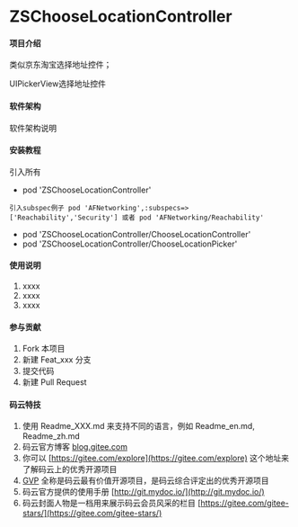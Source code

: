# ZSChooseLocationController

#### 项目介绍
类似京东淘宝选择地址控件；

UIPickerView选择地址控件


#### 软件架构
软件架构说明


#### 安装教程

引入所有

- pod 'ZSChooseLocationController'

`引入subspec例子 pod 'AFNetworking',:subspecs=>['Reachability','Security'] 或者 pod 'AFNetworking/Reachability'`

- pod 'ZSChooseLocationController/ChooseLocationController'
- pod 'ZSChooseLocationController/ChooseLocationPicker'

#### 使用说明

1. xxxx
2. xxxx
3. xxxx

#### 参与贡献

1. Fork 本项目
2. 新建 Feat_xxx 分支
3. 提交代码
4. 新建 Pull Request


#### 码云特技

1. 使用 Readme\_XXX.md 来支持不同的语言，例如 Readme\_en.md, Readme\_zh.md
2. 码云官方博客 [blog.gitee.com](https://blog.gitee.com)
3. 你可以 [https://gitee.com/explore](https://gitee.com/explore) 这个地址来了解码云上的优秀开源项目
4. [GVP](https://gitee.com/gvp) 全称是码云最有价值开源项目，是码云综合评定出的优秀开源项目
5. 码云官方提供的使用手册 [http://git.mydoc.io/](http://git.mydoc.io/)
6. 码云封面人物是一档用来展示码云会员风采的栏目 [https://gitee.com/gitee-stars/](https://gitee.com/gitee-stars/)